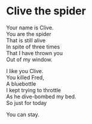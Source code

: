 # Clive the spider 

Your name is Clive.  
You are the spider  
That is still alive  
In spite of three times  
That I have thrown you  
Out of my window.  

I like you Clive.  
You killed Fred,  
A bluebottle  
I kept trying to throttle  
As he dive-bombed my bed.  
So just for today  

You can stay.  
